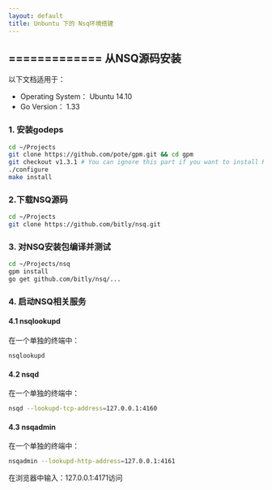 ```yaml
---
layout: default
title: Unbuntu 下的 Nsq环境搭建
---
```

=============
从NSQ源码安装
-----------

以下文档适用于：

- Operating System： Ubuntu 14.10
- Go Version： 1.33


### 1. 安装godeps

```bash
cd ~/Projects
git clone https://github.com/pote/gpm.git && cd gpm
git checkout v1.3.1 # You can ignore this part if you want to install HEAD.
./configure
make install
```

### 2.下载NSQ源码

```bash
cd ~/Projects
git clone https://github.com/bitly/nsq.git
```

### 3. 对NSQ安装包编译并测试

```bash
cd ~/Projects/nsq
gpm install
go get github.com/bitly/nsq/...
```

### 4. 启动NSQ相关服务

#### 4.1 nsqlookupd

在一个单独的终端中：
```bash
nsqlookupd
```

#### 4.2 nsqd

在一个单独的终端中：

```bash
nsqd --lookupd-tcp-address=127.0.0.1:4160
```

#### 4.3 nsqadmin


在一个单独的终端中：
```bash
nsqadmin --lookupd-http-address=127.0.0.1:4161
```

在浏览器中输入：127.0.0.1:4171访问
